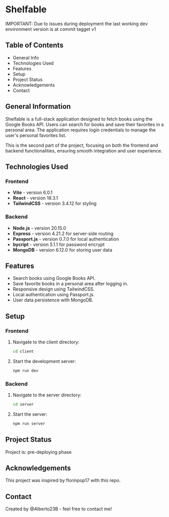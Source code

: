 # Shelfable

IMPORTANT: Due to issues during deployment the last working dev environment version is at commit tagget v1

## Table of Contents

- General Info
- Technologies Used
- Features
- Setup
- Project Status
- Acknowledgements
- Contact

## General Information

Shelfable is a full-stack application designed to fetch books using the Google Books API. Users can search for books and save their favorites in a personal area. The application requires login credentials to manage the user's personal favorites list.

This is the second part of the project, focusing on both the frontend and backend functionalities, ensuring smooth integration and user experience.

## Technologies Used

### Frontend

- **Vite** - version 6.0.1
- **React** - version 18.3.1
- **TailwindCSS** - version 3.4.12 for styling

### Backend

- **Node.js** - version 20.15.0
- **Express** - version 4.21.2 for server-side routing
- **Passport.js** - version 0.7.0 for local authentication
- **bycript** - version 5.1.1 for password encrypt
- **MongoDB** - version 6.12.0 for storing user data

## Features

- Search books using Google Books API.
- Save favorite books in a personal area after logging in.
- Responsive design using TailwindCSS.
- Local authentication using Passport.js.
- User data persistence with MongoDB.

## Setup

### Frontend

1. Navigate to the client directory:
   ```bash
   cd client
   ```
2. Start the development server:
   ```bash
   npm run dev
   ```

### Backend

1. Navigate to the server directory:
   ```bash
   cd server
   ```
2. Start the server:
   ```bash
   npm run server
   ```

## Project Status

Project is: pre-deploying phase

## Acknowledgements

This project was inspired by florinpop17 with this repo.

## Contact

Created by @Alberto23B - feel free to contact me!
